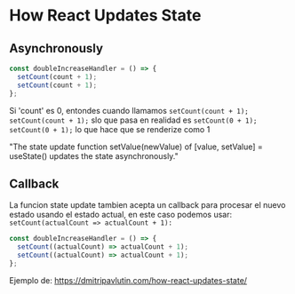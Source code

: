 # How React Updates State

## Asynchronously

```javascript
const doubleIncreaseHandler = () => {
  setCount(count + 1);
  setCount(count + 1);
};
```

Si 'count' es 0, entondes cuando llamamos `setCount(count + 1); setCount(count + 1);` slo que pasa en realidad es `setCount(0 + 1); setCount(0 + 1);` lo que hace que se renderize como 1

"The state update function setValue(newValue) of [value, setValue] = useState() updates the state asynchronously."

## Callback

La funcion state update tambien acepta un callback para procesar el nuevo estado usando el estado actual, en este caso podemos usar: `setCount(actualCount => actualCount + 1):`

```javascript
const doubleIncreaseHandler = () => {
  setCount((actualCount) => actualCount + 1);
  setCount((actualCount) => actualCount + 1);
};
```

Ejemplo de: https://dmitripavlutin.com/how-react-updates-state/
